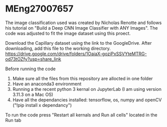 # MEng27007657

The image classification used was created by Nicholas Renotte and follows his tutorial on "Build a Deep CNN Image Classifier with ANY Images". The code was adjusted to fit the image dataset using this proect. 

Download the Capillary dataset using the link to the GoogleDrive. After downloading, add this file to the working directory. 
https://drive.google.com/drive/folders/1OaiaX-goziPxSSVYteMTRG-od73tOZfy?usp=share_link


Before running the code
1. Make sure all the files from this repository are allocted in one folder 
2. Have an anaconda3 environment
3. Running a the recent python 3 kernal on JupyterLab (I am using version 3.11.3 on a Mac OS)
4. Have all the dependancies installed: tensorflow, os, numpy and openCV ("!pip install x dependancy")


To run the code press "Restart all kernals and Run all cells" located in the Run tab

